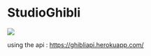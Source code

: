 # StudioGhibli


![](https://user-images.githubusercontent.com/13749603/28796445-7270380a-7635-11e7-8b54-3b54f20537ad.png)


using the api : https://ghibliapi.herokuapp.com/


